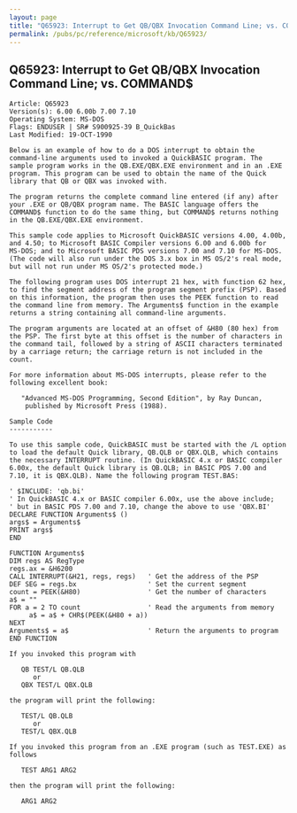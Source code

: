 ```yaml
---
layout: page
title: "Q65923: Interrupt to Get QB/QBX Invocation Command Line; vs. COMMAND&#36;"
permalink: /pubs/pc/reference/microsoft/kb/Q65923/
---
```


## Q65923: Interrupt to Get QB/QBX Invocation Command Line; vs. COMMAND&#36;

	Article: Q65923
	Version(s): 6.00 6.00b 7.00 7.10
	Operating System: MS-DOS
	Flags: ENDUSER | SR# S900925-39 B_QuickBas
	Last Modified: 19-OCT-1990
	
	Below is an example of how to do a DOS interrupt to obtain the
	command-line arguments used to invoked a QuickBASIC program. The
	sample program works in the QB.EXE/QBX.EXE environment and in an .EXE
	program. This program can be used to obtain the name of the Quick
	library that QB or QBX was invoked with.
	
	The program returns the complete command line entered (if any) after
	your .EXE or QB/QBX program name. The BASIC language offers the
	COMMAND$ function to do the same thing, but COMMAND$ returns nothing
	in the QB.EXE/QBX.EXE environment.
	
	This sample code applies to Microsoft QuickBASIC versions 4.00, 4.00b,
	and 4.50; to Microsoft BASIC Compiler versions 6.00 and 6.00b for
	MS-DOS; and to Microsoft BASIC PDS versions 7.00 and 7.10 for MS-DOS.
	(The code will also run under the DOS 3.x box in MS OS/2's real mode,
	but will not run under MS OS/2's protected mode.)
	
	The following program uses DOS interrupt 21 hex, with function 62 hex,
	to find the segment address of the program segment prefix (PSP). Based
	on this information, the program then uses the PEEK function to read
	the command line from memory. The Arguments$ function in the example
	returns a string containing all command-line arguments.
	
	The program arguments are located at an offset of &H80 (80 hex) from
	the PSP. The first byte at this offset is the number of characters in
	the command tail, followed by a string of ASCII characters terminated
	by a carriage return; the carriage return is not included in the
	count.
	
	For more information about MS-DOS interrupts, please refer to the
	following excellent book:
	
	   "Advanced MS-DOS Programming, Second Edition", by Ray Duncan,
	    published by Microsoft Press (1988).
	
	Sample Code
	-----------
	
	To use this sample code, QuickBASIC must be started with the /L option
	to load the default Quick library, QB.QLB or QBX.QLB, which contains
	the necessary INTERRUPT routine. (In QuickBASIC 4.x or BASIC compiler
	6.00x, the default Quick library is QB.QLB; in BASIC PDS 7.00 and
	7.10, it is QBX.QLB). Name the following program TEST.BAS:
	
	' $INCLUDE: 'qb.bi'
	' In QuickBASIC 4.x or BASIC compiler 6.00x, use the above include;
	' but in BASIC PDS 7.00 and 7.10, change the above to use 'QBX.BI'
	DECLARE FUNCTION Arguments$ ()
	args$ = Arguments$
	PRINT args$
	END
	
	FUNCTION Arguments$
	DIM regs AS RegType
	regs.ax = &H6200
	CALL INTERRUPT(&H21, regs, regs)   ' Get the address of the PSP
	DEF SEG = regs.bx                  ' Set the current segment
	count = PEEK(&H80)                 ' Get the number of characters
	a$ = ""
	FOR a = 2 TO count                 ' Read the arguments from memory
	     a$ = a$ + CHR$(PEEK(&H80 + a))
	NEXT
	Arguments$ = a$                    ' Return the arguments to program
	END FUNCTION
	
	If you invoked this program with
	
	   QB TEST/L QB.QLB
	      or
	   QBX TEST/L QBX.QLB
	
	the program will print the following:
	
	   TEST/L QB.QLB
	      or
	   TEST/L QBX.QLB
	
	If you invoked this program from an .EXE program (such as TEST.EXE) as
	follows
	
	   TEST ARG1 ARG2
	
	then the program will print the following:
	
	   ARG1 ARG2
